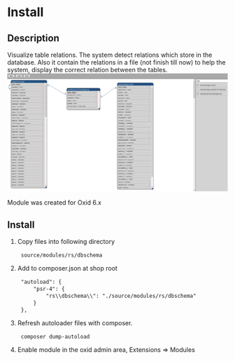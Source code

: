 # Install

## Description

Visualize table relations. The system detect relations which store in the database. Also it contain the relations in a file (not finish till now) to help the system, display the correct relation between the tables.
![](admin.png)

Module was created for Oxid 6.x

## Install
1. Copy files into following directory
        
        source/modules/rs/dbschema
        
2. Add to composer.json at shop root
  
        "autoload": {
            "psr-4": {
                "rs\\dbschema\\": "./source/modules/rs/dbschema"
            }
        },

3. Refresh autoloader files with composer.

        composer dump-autoload
        
4. Enable module in the oxid admin area, Extensions => Modules